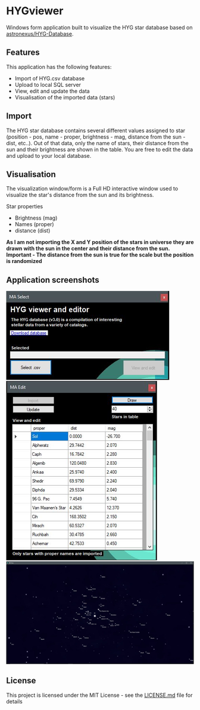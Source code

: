 # HYGviewer
Windows form application built to visualize the HYG star database based on [astronexus/HYG-Database](https://github.com/astronexus/HYG-Database).
## Features
This application has the following features:
* Import of HYG.csv database
* Upload to local SQL server
* View, edit and update the data
* Visualisation of the imported data (stars)

## Import
The HYG star database contains several different values assigned to star (position - pos, name - proper, brightness - mag, distance from the sun - dist, etc..). Out of that data, only the name of stars, their distance from the sun and their brightness are shown in the table. You are free to edit the data and upload to your local database.

## Visualisation
The visualization window/form is a Full HD interactive window used to visualize the star's distance from the sun and its brightness.

Star properties
* Brightness (mag)
* Names (proper)
* distance (dist)

**As I am not importing the X and Y position of the stars in universe they are drawn with the sun in the center and their distance from the sun. Important - The distance from the sun is true for the scale but the position is randomized**

## Application screenshots

![](SS1.JPG)
![](SS2.JPG)
![](SS3.JPG)

## License
This project is licensed under the MIT License - see the [LICENSE.md](LICENSE) file for details
